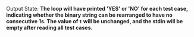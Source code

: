 Output State: **The loop will have printed 'YES' or 'NO' for each test case, indicating whether the binary string can be rearranged to have no consecutive 1s. The value of `t` will be unchanged, and the stdin will be empty after reading all test cases.**